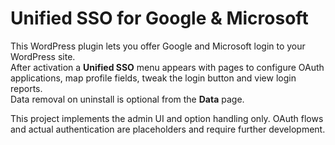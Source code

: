 # Unified SSO for Google & Microsoft

This WordPress plugin lets you offer Google and Microsoft login to your WordPress site.  
After activation a **Unified SSO** menu appears with pages to configure OAuth applications, map profile fields, tweak the login button and view login reports.  
Data removal on uninstall is optional from the **Data** page.

This project implements the admin UI and option handling only. OAuth flows and actual authentication are placeholders and require further development.

